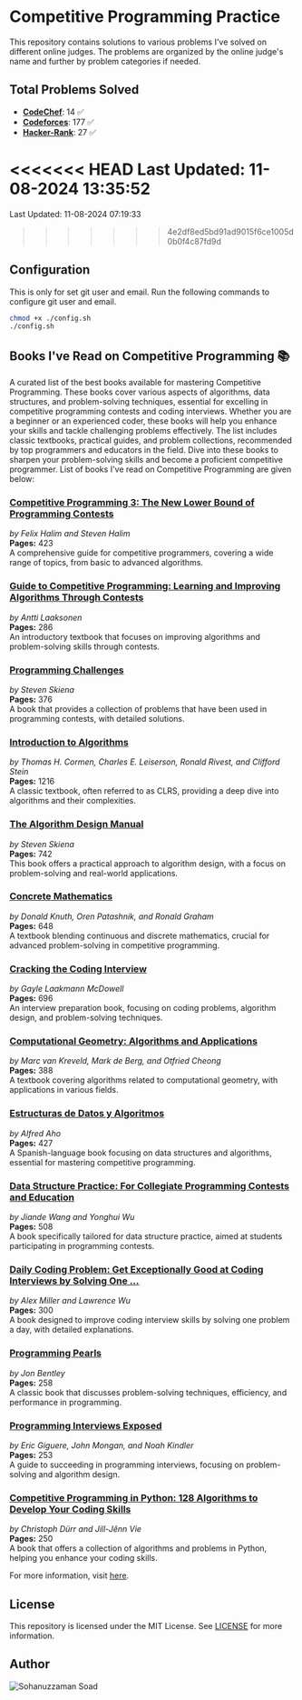 # Competitive Programming Practice

This repository contains solutions to various problems I've solved on different online judges. The problems are organized by the online judge's name and further by problem categories if needed.

## Total Problems Solved

- [**CodeChef**](./CodeChef):       14 ✅
- [**Codeforces**](./Codeforces):      177 ✅
- [**Hacker-Rank**](./Hacker-Rank):       27 ✅

<<<<<<< HEAD
Last Updated: 11-08-2024 13:35:52
=======


Last Updated: 11-08-2024 07:19:33
>>>>>>> 4e2df8ed5bd91ad9015f6ce1005d0b0f4c87fd9d

## Configuration

This is only for set git user and email. Run the following commands to configure git user and email.

```bash
chmod +x ./config.sh
./config.sh
```

## Books I've Read on Competitive Programming 📚
<!-- # Awesome Competitive Programming Books  -->
A curated list of the best books available for mastering Competitive Programming. These books cover various aspects of algorithms, data structures, and problem-solving techniques, essential for excelling in competitive programming contests and coding interviews. Whether you are a beginner or an experienced coder, these books will help you enhance your skills and tackle challenging problems effectively. The list includes classic textbooks, practical guides, and problem collections, recommended by top programmers and educators in the field. Dive into these books to sharpen your problem-solving skills and become a proficient competitive programmer. List of books I've read on Competitive Programming are given below:
<!-- 
## 📘 Books List -->

### [Competitive Programming 3: The New Lower Bound of Programming Contests](https://cpbook.net/)

*by Felix Halim and Steven Halim*  
**Pages:** 423  
A comprehensive guide for competitive programmers, covering a wide range of topics, from basic to advanced algorithms.

### [Guide to Competitive Programming: Learning and Improving Algorithms Through Contests](https://link.springer.com/book/10.1007/978-3-319-72547-5)

*by Antti Laaksonen*  
**Pages:** 286  
An introductory textbook that focuses on improving algorithms and problem-solving skills through contests.

### [Programming Challenges](https://www.amazon.com/Programming-Challenges-Steven-S-Skiena/dp/0387001638)

*by Steven Skiena*  
**Pages:** 376  
A book that provides a collection of problems that have been used in programming contests, with detailed solutions.

### [Introduction to Algorithms](https://mitpress.mit.edu/9780262033848/introduction-to-algorithms/)

*by Thomas H. Cormen, Charles E. Leiserson, Ronald Rivest, and Clifford Stein*  
**Pages:** 1216  
A classic textbook, often referred to as CLRS, providing a deep dive into algorithms and their complexities.

### [The Algorithm Design Manual](https://www.algorist.com/)

*by Steven Skiena*  
**Pages:** 742  
This book offers a practical approach to algorithm design, with a focus on problem-solving and real-world applications.

### [Concrete Mathematics](https://www-cs-faculty.stanford.edu/~knuth/gkp.html)

*by Donald Knuth, Oren Patashnik, and Ronald Graham*  
**Pages:** 648  
A textbook blending continuous and discrete mathematics, crucial for advanced problem-solving in competitive programming.

### [Cracking the Coding Interview](https://www.crackingthecodinginterview.com/)

*by Gayle Laakmann McDowell*  
**Pages:** 696  
An interview preparation book, focusing on coding problems, algorithm design, and problem-solving techniques.

### [Computational Geometry: Algorithms and Applications](https://www.springer.com/gp/book/9783540779735)

*by Marc van Kreveld, Mark de Berg, and Otfried Cheong*  
**Pages:** 388  
A textbook covering algorithms related to computational geometry, with applications in various fields.

### [Estructuras de Datos y Algoritmos](https://www.amazon.com/Estructuras-algoritmos-Pearson-Educaci%C3%B3n-Habilidades/dp/9702603200)

*by Alfred Aho*  
**Pages:** 427  
A Spanish-language book focusing on data structures and algorithms, essential for mastering competitive programming.

### [Data Structure Practice: For Collegiate Programming Contests and Education](https://www.amazon.com/Data-Structure-Practice-Collegiate-Programming/dp/1461442958)

*by Jiande Wang and Yonghui Wu*  
**Pages:** 508  
A book specifically tailored for data structure practice, aimed at students participating in programming contests.

### [Daily Coding Problem: Get Exceptionally Good at Coding Interviews by Solving One ...](https://www.dailycodingproblem.com/)

*by Alex Miller and Lawrence Wu*  
**Pages:** 300  
A book designed to improve coding interview skills by solving one problem a day, with detailed explanations.

### [Programming Pearls](https://www.cs.bell-labs.com/cm/cs/pearls/)

*by Jon Bentley*  
**Pages:** 258  
A classic book that discusses problem-solving techniques, efficiency, and performance in programming.

### [Programming Interviews Exposed](https://www.wiley.com/en-us/Programming+Interviews+Exposed:+Secrets+to+Landing+Your+Next+Job-p-9781118261361)

*by Eric Giguere, John Mongan, and Noah Kindler*  
**Pages:** 253  
A guide to succeeding in programming interviews, focusing on problem-solving and algorithm design.

### [Competitive Programming in Python: 128 Algorithms to Develop Your Coding Skills](https://www.amazon.com/Competitive-Programming-Python-Algorithms-Develop/dp/3030287583)

*by Christoph Dürr and Jill-Jênn Vie*  
**Pages:** 250  
A book that offers a collection of algorithms and problems in Python, helping you enhance your coding skills.

For more information, visit [here](https://codeforces.com/blog/entry/78520).

## License

This repository is licensed under the MIT License. See [LICENSE](LICENSE) for more information.

## Author

![Sohanuzzaman Soad](https://avatars.githubusercontent.com/u/44132311?v=4)
